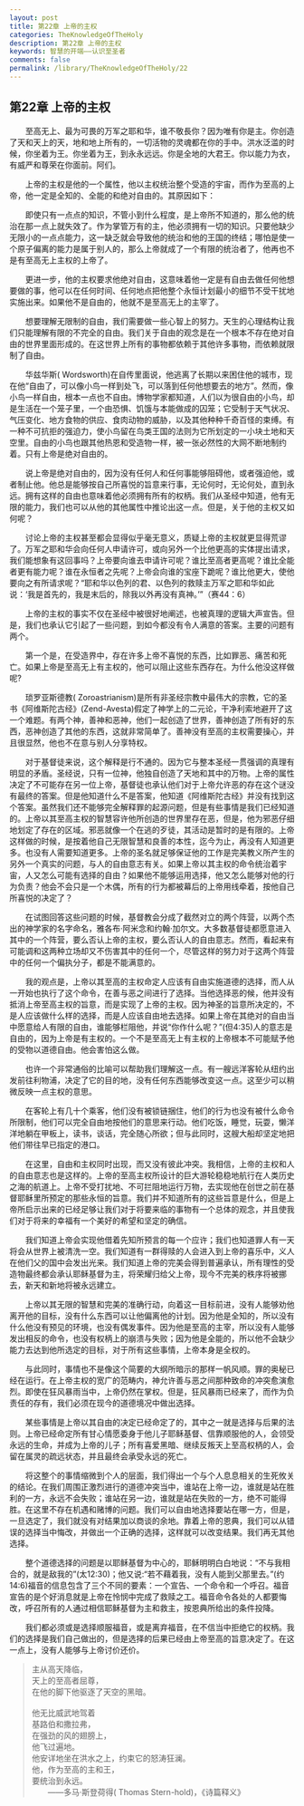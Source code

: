 ```yaml
---
layout: post
title: 第22章 上帝的主权
categories: TheKnowledgeOfTheHoly
description: 第22章 上帝的主权
keywords: 智慧的开端——认识至圣者
comments: false
permalink: /library/TheKnowledgeOfTheHoly/22
---
```


## 第22章 上帝的主权

&emsp;&emsp;至高无上、最为可畏的万军之耶和华，谁不敬長你？因为唯有你是主。你创造了天和天上的天，地和地上所有的，一切活物的灵魂都在你的手中。洪水泛滥的时候，你坐着为王。你坐着为王，到永永远远。你是全地的大君王。你以能力为衣，有威严和尊荣在你面前。阿们。

&emsp;&emsp;上帝的主权是他的一个属性，他以主权统治整个受造的宇宙，而作为至高的上帝，他一定是全知的、全能的和绝对自由的。其原因如下：

&emsp;&emsp;即使只有一点点的知识，不管小到什么程度，是上帝所不知道的，那么他的统治在那一点上就失效了。作为掌管万有的主，他必须拥有一切的知识。只要他缺少无限小的一点点能力，这一缺乏就会导致他的统治和他的王国的终结；哪怕是使一个原子偏离的能力是属于别人的，那么上帝就成了一个有限的统治者了，他再也不是有至高无上主权的上帝了。

&emsp;&emsp;更进一步，他的主权要求他绝对自由，这意味着他一定是有自由去做任何他想要做的事，他可以在任何时间、任何地点把他整个永恒计划最小的细节不受干扰地实施出来。如果他不是自由的，他就不是至高无上的主宰了。

&emsp;&emsp;想要理解无限制的自由，我们需要做一些心智上的努力。天生的心理结构让我们只能理解有限的不完全的自由。我们关于自由的观念是在一个根本不存在绝对自由的世界里面形成的。在这世界上所有的事物都依赖于其他许多事物，而依赖就限制了自由。

&emsp;&emsp;华兹华斯( Wordsworth)在自传里面说，他逃离了长期以来困住他的城市，现在他“自由了，可以像小鸟一样到处飞，可以落到任何他想要去的地方”。然而，像小鸟一样自由，根本一点也不自由。博物学家都知道，人们以为很自由的小鸟，却是生活在一个笼子里，一个由恐惧、饥饿与本能做成的囚笼；它受制于天气状况、气压变化、地方食物的供应、食肉动物的威胁，以及其他种种千奇百怪的束缚。有一种不可抗拒的强迫力，使小鸟留在鸟类王国的法则为它所划定的一小块土地和天空里。自由的小鸟也跟其他热恩和受造物一样，被一张必然性的大网不断地制约着。只有上帝是绝对自由的。

&emsp;&emsp;说上帝是绝对自由的，因为没有任何人和任何事能够阻碍他，或者强迫他，或者制止他。他总是能够按自己所喜悦的旨意来行事，无论何时，无论何处，直到永远。拥有这样的自由也意味着他必须拥有所有的权柄。我们从圣经中知道，他有无限的能力，我们也可以从他的其他属性中推论出这一点。但是，关于他的主权又如何呢？

&emsp;&emsp;讨论上帝的主权甚至都会显得似乎毫无意义，质疑上帝的主权就更显得荒谬了。万军之耶和华会向任何人申请许可，或向另外一个比他更高的实体提出请求，我们能想象有这回事吗？上帝要向谁去申请许可呢？谁比至高者更高呢？谁比全能者更有能力呢？谁在永恒者之先呢？上帝会向谁的宝座下跪呢？谁比他更大，使他要向之有所请求呢？“耶和华以色列的君、以色列的救赎主万军之耶和华如此说：‘我是首先的，我是末后的，除我以外再没有真神。’”（赛44：6）

&emsp;&emsp;上帝的主权的事实不仅在圣经中被很好地阐述，也被真理的逻辑大声宣告。但是，我们也承认它引起了一些问题，到如今都没有令人满意的答案。主要的问题有两个。

&emsp;&emsp;第一个是，在受造界中，存在许多上帝不喜悦的东西，比如罪恶、痛苦和死亡。如果上帝是至高无上有主权的，他可以阻止这些东西存在。为什么他没这样做呢?

&emsp;&emsp;琐罗亚斯德教( Zoroastrianism)是所有非圣经宗教中最伟大的宗教，它的圣书《阿维斯陀古经》(Zend-Avesta)假定了神学上的二元论，干净利索地避开了这一个难题。有两个神，善神和恶神，他们一起创造了世界，善神创造了所有好的东西，恶神创造了其他的东西，这就非常简单了。善神没有至高的主权需要操心，并且很显然，他也不在意与别人分享特权。

&emsp;&emsp;对于基督徒来说，这个解释是行不通的。因为它与整本圣经一贯强调的真理有明显的矛盾。圣经说，只有一位神，他独自创造了天地和其中的万物。上帝的属性决定了不可能存在另一位上帝，基督徒也承认他们对于上帝允许恶的存在这个谜没有最终的答案。但是他知道什么不是答案，他知道《阿维斯陀古经》并没有找到这个答案。虽然我们还不能够完全解释罪的起源问题，但是有些事情是我们已经知道的。上帝以其至高主权的智慧容许他所创造的世界里存在恶，但是，他为邪恶仔细地划定了存在的区域。邪恶就像一个在逃的歹徒，其活动是暂时的是有限的。上帝这样做的时候，是按着他自己无限智慧和良善的本性，迄今为止，再没有人知道更多。也没有人需要知道更多。上帝的圣名就足够保证他的工作是完美教义所产生的另外一个真实的问题，与人的自由意志有关。如果上帝以其主权的命令统治着宇宙，人又怎么可能有选择的自由？如果他不能够运用选择，他又怎么能够对他的行为负责？他会不会只是一个木偶，所有的行为都被幕后的上帝用线牵着，按他自己所喜悦的决定了？

&emsp;&emsp;在试图回答这些问题的时候，基督教会分成了截然对立的两个阵营，以两个杰出的神学家的名字命名，雅各布·阿米念和约翰·加尔文。大多数基督徒都愿意进入其中的一个阵营，要么否认上帝的主权，要么否认人的自由意志。然而，看起来有可能调和这两种立场却又不伤害其中的任何一个，尽管这样的努力对于这两个阵营中的任何一个偏执分子，都是不能满意的。

&emsp;&emsp;我的观点是，上帝以其至高的主权命定人应该有自由实施道德的选择，而人从一开始也执行了这个命令，在善与恶之间进行了选择。当他选择恶的候，他并没有抵消上帝至高主权的旨意，而是实现了上帝的主权。因为神圣的旨意所决定的，不是人应该做什么样的选择，而是人应该自由地去选择。如果上帝在其绝对的自由当中愿意给人有限的自由，谁能够栏阻他，并说“你作什么呢？”(但4:35)人的意志是自由的，因为上帝是有主权的。一个不是至高无上有主权的上帝根本不可能赋予他的受物以道德自由。他会害怕这么做。

&emsp;&emsp;也许一个非常通俗的比喻可以帮助我们理解这一点。有一艘远洋客轮从纽约出发前往利物浦，决定了它的目的地，没有任何东西能够改变这一点。这至少可以稍微反映一点主权的意思。

&emsp;&emsp;在客轮上有几十个乘客，他们没有被锁链捆住，他们的行为也没有被什么命令所限制，他们可以完全自由地按他们的意思来行动。他们吃饭，睡觉，玩耍，懒洋洋地躺在甲板上，读书，谈话，完全随心所欲；但与此同时，这艘大船却坚定地把他们带往早已指定的港口。

&emsp;&emsp;在这里，自由和主权同时出现，而又没有彼此冲突。我相信，上帝的主权和人的自由意志也是这样的。上帝的至高主权所设计的巨大游轮稳稳地航行在人类历史之海的航道上。上帝不受打扰地、不可拦阻地运行万物，去实现他在创世之前在基督耶稣里所预定的那些永恒的旨意。我们并不知道所有的这些旨意是什么，但是上帝所启示出来的已经足够让我们对于将要来临的事物有一个总体的观念，并且使我们对于将来的幸福有一个美好的希望和坚定的确信。

&emsp;&emsp;我们知道上帝会实现他借着先知所预言的每一个应许；我们也知道罪人有一天将会从世界上被清洗一空。我们知道有一群得赎的人会进入到上帝的喜乐中，义人在他们父的国中会发出光来。我们知道上帝的完美会得到普遍承认，所有理性的受造物最终都会承认耶稣基督为主，将荣耀归给父上帝，现今不完美的秩序将被挪去，新天和新地将被永远建立。

&emsp;&emsp;上帝以其无限的智慧和完美的准确行动，向着这一目标前进，没有人能够劝他离开他的目标，没有什么东西可以让他偏离他的计划。因为他是全知的，所以没有什么他没有预见的环境，也没有偶发事件。因为他是至高的主宰，所以没有人能够发出相反的命令，也没有权柄上的崩溃与失败；因为他是全能的，所以他不会缺少能力去达到他所选定的目标，对于所有这些事情，上帝本身是全权的。

&emsp;&emsp;与此同时，事情也不是像这个简要的大纲所暗示的那样一帆风顺。罪的奥秘已经在运行。在上帝主权的宽广的范畴内，神允许善与恶之间那种致命的冲突愈演愈烈。即使在狂风暴雨当中，上帝仍然在掌权。但是，狂风暴雨已经来了，而作为负责任的存有，我们必须在现今的道德境况中做出选择。

&emsp;&emsp;某些事情是上帝以其自由的决定已经命定了的，其中之一就是选择与后果的法则。上帝已经命定所有甘心情愿委身于他儿子耶稣基督、信靠顺服他的人，会领受永远的生命，并成为上帝的儿子；所有喜爱黑暗、继续反叛天上至高权柄的人，会留在属灵的疏远状态，并且最终会承受永远的死亡。

&emsp;&emsp;将这整个的事情缩微到个人的层面，我们得出一个与个人息息相关的生死攸关的结论。在我们周围正激烈进行的道德冲突当中，谁站在上帝一边，谁就是站在胜利的一方，永远不会失败；谁站在另一边，谁就是站在失败的一方，绝不可能得胜。在这里不存在机遇和赌博的问题。我们可以自由地选择要站在哪一方，但是，一旦选定了，我们就没有对结果加以商谈的余地。靠着上帝的恩典，我们可以从错误的选择当中悔改，并做出一个正确的选择，这样就可以改变结果。我们再无其他选择。

&emsp;&emsp;整个道德选择的问题是以耶稣基督为中心的，耶稣明明白白地说：“不与我相合的，就是敌我的”(太12:30)；他又说:“若不藉着我，没有人能到父那里去。”(约14:6)福音的信息包含了三个不同的要素：一个宣告、一个命令和一个呼召。福音宣告的是个好消息就是上帝在怜悯中完成了救赎之工。福音命令各处的人都要悔改，呼召所有的人通过相信耶稣基督为主和救主，按恩典所给出的条件投降。

&emsp;&emsp;我们都必须或是选择顺服福音，或是离弃福音，在不信当中拒绝它的权柄。我们的选择是我们自己做出的，但是选择的后果已经由上帝至高的旨意决定了。在这一点上，没有人能够与上帝讨价还价。

> 主从高天降临，<br>
> 天上的至高者屈尊，<br>
> 在他的脚下他驱逐了天空的黑暗。<br>
> <br>
> 他无比威武地驾着<br>
> 基路伯和撒拉弗，<br>
> 在强劲的风的翅膀上，<br>
> 他飞过遍地。<br>
> 他安详地坐在洪水之上，约束它的怒涛狂澜。<br>
> 他，作为至高的主和王，<br>
> 要统治到永远。<br>
> &emsp;&emsp;——多马·斯登荷得( Thomas Stern-hold)，《诗篇释义》
